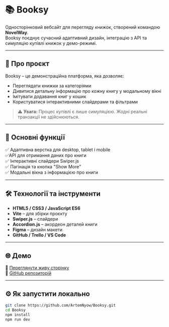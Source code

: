 # 📚 Booksy

Односторінковий вебсайт для перегляду книжок, створений командою **NovelWay**.  
Booksy поєднує сучасний адаптивний дизайн, інтеграцію з API та симуляцію купівлі книжок у демо-режимі.


---

## 🚀 Про проєкт

Booksy – це демонстраційна платформа, яка дозволяє:

- Переглядати книжки за категоріями
- Дивитися детальну інформацію про кожну книгу у модальному вікні
- Імітувати додавання книг у кошик
- Користуватися інтерактивними слайдерами та фільтрами

> ⚠️ **Увага:** Процес купівлі є лише симуляцією. Жодні реальні транзакції не здійснюються.

---

## 🎯 Основні функції

✅ Адаптивна верстка для desktop, tablet і mobile  
✅API для отримання даних про книги  
✅ Інтерактивні слайдери Swiper.js  
✅ Пагінація та кнопка "Show More"  
✅ Модальні вікна з інформацією про книги


---

## 🛠️ Технології та інструменти

- **HTML5 / CSS3 / JavaScript ES6**
- **Vite** – для збірки проєкту
- **Swiper.js** – слайдери
- **Accordion.js** – акордеон деталей книги
- **Figma** – дизайн макети
- **GitHub / Trello / VS Code**

---

## 🌐 Демо

🔗 [Переглянути живу сторінку](https://artemnyow.github.io/Booksy/)  
🔗 [GitHub репозиторій](https://github.com/ArtemNyow/Booksy)

---

## ⚙️ Як запустити локально

```bash
git clone https://github.com/ArtemNyow/Booksy.git
cd Booksy
npm install
npm run dev
